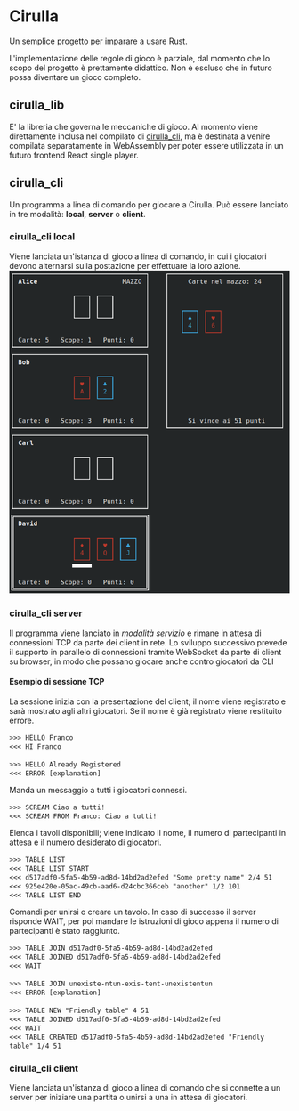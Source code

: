 # Cirulla

Un semplice progetto per imparare a usare Rust.

L'implementazione delle regole di gioco è parziale, dal momento che lo scopo del progetto è prettamente didattico. Non è escluso che in futuro possa diventare un gioco completo.

## cirulla_lib
E' la libreria che governa le meccaniche di gioco. Al momento viene direttamente inclusa nel compilato di [cirulla_cli](#cirulla_cli), ma è destinata a venire compilata separatamente in WebAssembly per poter essere utilizzata in un futuro frontend React single player.

## cirulla_cli
Un programma a linea di comando per giocare a Cirulla. Può essere lanciato in tre modalità: **local**, **server** o **client**.

### cirulla_cli local
Viene lanciata un'istanza di gioco a linea di comando, in cui i giocatori devono alternarsi sulla postazione per effettuare la loro azione.
![Esempio di partita in locale con 4 giocatori](/assets/cirulla_cli_game.png)

### cirulla_cli server
Il programma viene lanciato in *modalità servizio* e rimane in attesa di connessioni TCP da parte dei client in rete. Lo sviluppo successivo prevede il supporto in parallelo di connessioni tramite WebSocket da parte di client su browser, in modo che possano giocare anche contro giocatori da CLI

#### Esempio di sessione TCP

La sessione inizia con la presentazione del client; il nome viene registrato e sarà mostrato agli altri giocatori. Se il nome è già registrato viene restituito errore.
```
>>> HELLO Franco
<<< HI Franco

>>> HELLO Already Registered
<<< ERROR [explanation]
```

Manda un messaggio a tutti i giocatori connessi.
```
>>> SCREAM Ciao a tutti!
<<< SCREAM FROM Franco: Ciao a tutti!
```

Elenca i tavoli disponibili; viene indicato il nome, il numero di partecipanti in attesa e il numero desiderato di giocatori.
```
>>> TABLE LIST
<<< TABLE LIST START
<<< d517adf0-5fa5-4b59-ad8d-14bd2ad2efed "Some pretty name" 2/4 51
<<< 925e420e-05ac-49cb-aad6-d24cbc366ceb "another" 1/2 101
<<< TABLE LIST END
```

Comandi per unirsi o creare un tavolo. In caso di successo il server risponde WAIT, per poi mandare le istruzioni di gioco appena il numero di partecipanti è stato raggiunto.
```
>>> TABLE JOIN d517adf0-5fa5-4b59-ad8d-14bd2ad2efed
<<< TABLE JOINED d517adf0-5fa5-4b59-ad8d-14bd2ad2efed 
<<< WAIT

>>> TABLE JOIN unexiste-ntun-exis-tent-unexistentun
<<< ERROR [explanation]

>>> TABLE NEW "Friendly table" 4 51
<<< TABLE JOINED d517adf0-5fa5-4b59-ad8d-14bd2ad2efed
<<< WAIT
<<< TABLE CREATED d517adf0-5fa5-4b59-ad8d-14bd2ad2efed "Friendly table" 1/4 51
```

### cirulla_cli client
Viene lanciata un'istanza di gioco a linea di comando che si connette a un server per iniziare una partita o unirsi a una in attesa di giocatori.